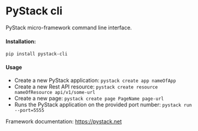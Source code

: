 # PyStack cli

PyStack micro-framework command line interface.

#### Installation:
```pip install pystack-cli```

#### Usage
* Create a new PyStack application:
```pystack create app nameOfApp```
* Create a new Rest API resource: 
```pystack create resource nameOfResource api/v1/some-url```
* Create a new page:
```pystack create page PageName page-url```
* Runs the PyStack application on the provided port number:
```pystack run --port=5555```

Framework documentation: https://pystack.net

